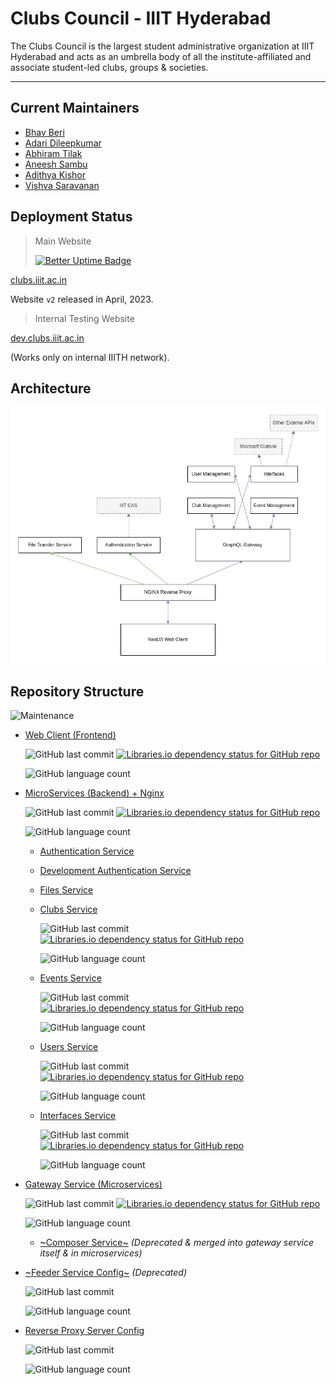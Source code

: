 # **Clubs Council - IIIT Hyderabad**

The Clubs Council is the largest student administrative organization at IIIT Hyderabad and acts as an umbrella body of all the institute-affiliated and associate student-led clubs, groups & societies.

---

## Current Maintainers
- [Bhav Beri](https://github.com/bhavberi)
- [Adari Dileepkumar](https://github.com/Dileepadari)
- [Abhiram Tilak](https://github.com/abhiramtilakiiit)
- [Aneesh Sambu](https://github.com/sambuaneesh)
- [Adithya Kishor](https://github.com/The-Coder-Kishor)
- [Vishva Saravanan](https://github.com/v15hv4)

##  Deployment Status
> Main Website
>
> [![Better Uptime Badge](https://betteruptime.com/status-badges/v3/monitor/ikqm.svg)](https://clubs_iiith.betteruptime.com/)

[clubs.iiit.ac.in](https://clubs.iiit.ac.in/)

Website `v2` released in April, 2023.

> Internal Testing Website 

[dev.clubs.iiit.ac.in](https://dev.clubs.iiit.ac.in/)

(Works only on internal IIITH network).

## Architecture

![Architecture](/profile/cc-arch.png)

## Repository Structure

![Maintenance](https://img.shields.io/maintenance/yes/2024)

- [Web Client (Frontend)](https://github.com/Clubs-Council-IIITH/web)

    ![GitHub last commit](https://img.shields.io/github/last-commit/Clubs-Council-IIITH/web)
    [![Libraries.io dependency status for GitHub repo](https://img.shields.io/librariesio/github/Clubs-Council-IIITH/web)](https://libraries.io/github/Clubs-Council-IIITH/web)

    ![GitHub language count](https://img.shields.io/github/languages/count/Clubs-Council-IIITH/web?style=plastic)

- [MicroServices (Backend) + Nginx](https://github.com/Clubs-Council-IIITH/services)

    ![GitHub last commit](https://img.shields.io/github/last-commit/Clubs-Council-IIITH/services)
    [![Libraries.io dependency status for GitHub repo](https://img.shields.io/librariesio/github/Clubs-Council-IIITH/services)](https://libraries.io/github/Clubs-Council-IIITH/services)

    ![GitHub language count](https://img.shields.io/github/languages/count/Clubs-Council-IIITH/services?style=plastic)

    - [Authentication Service](https://github.com/Clubs-Council-IIITH/auth)

        <!-- ![GitHub last commit](https://img.shields.io/github/last-commit/Clubs-Council-IIITH/auth)
        [![Libraries.io dependency status for GitHub repo](https://img.shields.io/librariesio/github/Clubs-Council-IIITH/auth)](https://libraries.io/github/Clubs-Council-IIITH/auth)

        ![GitHub language count](https://img.shields.io/github/languages/count/Clubs-Council-IIITH/auth?style=plastic) -->
    
    - [Development Authentication Service](https://github.com/Clubs-Council-IIITH/auth-dev)

        <!-- ![GitHub last commit](https://img.shields.io/github/last-commit/Clubs-Council-IIITH/auth-dev)
        [![Libraries.io dependency status for GitHub repo](https://img.shields.io/librariesio/github/Clubs-Council-IIITH/auth-dev)](https://libraries.io/github/Clubs-Council-IIITH/auth-dev)

        ![GitHub language count](https://img.shields.io/github/languages/count/Clubs-Council-IIITH/auth-dev?style=plastic) 
        -->
    
    - [Files Service](https://github.com/Clubs-Council-IIITH/files)

        <!-- ![GitHub last commit](https://img.shields.io/github/last-commit/Clubs-Council-IIITH/files)
        [![Libraries.io dependency status for GitHub repo](https://img.shields.io/librariesio/github/Clubs-Council-IIITH/files)](https://libraries.io/github/Clubs-Council-IIITH/files)

        ![GitHub language count](https://img.shields.io/github/languages/count/Clubs-Council-IIITH/files?style=plastic) -->
    
    - [Clubs Service](https://github.com/Clubs-Council-IIITH/clubs)

        ![GitHub last commit](https://img.shields.io/github/last-commit/Clubs-Council-IIITH/clubs)
        [![Libraries.io dependency status for GitHub repo](https://img.shields.io/librariesio/github/Clubs-Council-IIITH/clubs)](https://libraries.io/github/Clubs-Council-IIITH/clubs)

        ![GitHub language count](https://img.shields.io/github/languages/count/Clubs-Council-IIITH/clubs?style=plastic)
    
    - [Events Service](https://github.com/Clubs-Council-IIITH/events)

        ![GitHub last commit](https://img.shields.io/github/last-commit/Clubs-Council-IIITH/events)
        [![Libraries.io dependency status for GitHub repo](https://img.shields.io/librariesio/github/Clubs-Council-IIITH/events)](https://libraries.io/github/Clubs-Council-IIITH/events)

        ![GitHub language count](https://img.shields.io/github/languages/count/Clubs-Council-IIITH/events?style=plastic)

    - [Users Service](https://github.com/Clubs-Council-IIITH/users)

        ![GitHub last commit](https://img.shields.io/github/last-commit/Clubs-Council-IIITH/users)
        [![Libraries.io dependency status for GitHub repo](https://img.shields.io/librariesio/github/Clubs-Council-IIITH/users)](https://libraries.io/github/Clubs-Council-IIITH/users)

        ![GitHub language count](https://img.shields.io/github/languages/count/Clubs-Council-IIITH/users?style=plastic)
    
    - [Interfaces Service](https://github.com/Clubs-Council-IIITH/interfaces)

        ![GitHub last commit](https://img.shields.io/github/last-commit/Clubs-Council-IIITH/interfaces)
        [![Libraries.io dependency status for GitHub repo](https://img.shields.io/librariesio/github/Clubs-Council-IIITH/interfaces)](https://libraries.io/github/Clubs-Council-IIITH/interfaces)

        ![GitHub language count](https://img.shields.io/github/languages/count/Clubs-Council-IIITH/interfaces?style=plastic)

- [Gateway Service (Microservices)](https://github.com/Clubs-Council-IIITH/gateway)

    ![GitHub last commit](https://img.shields.io/github/last-commit/Clubs-Council-IIITH/gateway)
    [![Libraries.io dependency status for GitHub repo](https://img.shields.io/librariesio/github/Clubs-Council-IIITH/gateway)](https://libraries.io/github/Clubs-Council-IIITH/gateway)

    ![GitHub language count](https://img.shields.io/github/languages/count/Clubs-Council-IIITH/gateway?style=plastic)

    - [~Composer Service~](https://github.com/Clubs-Council-IIITH/composer) _(Deprecated & merged into gateway service itself & in microservices)_

        <!-- ![GitHub last commit](https://img.shields.io/github/last-commit/Clubs-Council-IIITH/composer)
        <> [![Libraries.io dependency status for GitHub repo](https://img.shields.io/librariesio/github/Clubs-Council-IIITH/composer)](https://libraries.io/github/Clubs-Council-IIITH/composer) -->

        <!-- ![GitHub language count](https://img.shields.io/github/languages/count/Clubs-Council-IIITH/composer?style=plastic) -->

- [~Feeder Service Config~](https://github.com/Clubs-Council-IIITH/feeder) _(Deprecated)_

    ![GitHub last commit](https://img.shields.io/github/last-commit/Clubs-Council-IIITH/feeder)
    <!-- [![Libraries.io dependency status for GitHub repo](https://img.shields.io/librariesio/github/Clubs-Council-IIITH/feeder)](https://libraries.io/github/Clubs-Council-IIITH/feeder) -->

    ![GitHub language count](https://img.shields.io/github/languages/count/Clubs-Council-IIITH/feeder?style=plastic)

- [Reverse Proxy Server Config](https://github.com/Clubs-Council-IIITH/reverse-proxy)

    ![GitHub last commit](https://img.shields.io/github/last-commit/Clubs-Council-IIITH/reverse-proxy)

    ![GitHub language count](https://img.shields.io/github/languages/count/Clubs-Council-IIITH/reverse-proxy?style=plastic)
